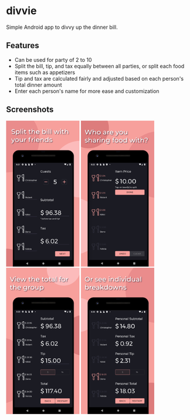 # divvie
Simple Android app to divvy up the dinner bill.

## Features
- Can be used for party of 2 to 10
- Split the bill, tip, and tax equally between all parties, or split each food items such as appetizers
- Tip and tax are calculated fairly and adjusted based on each person's total dinner amount
- Enter each person's name for more ease and customization

## Screenshots
<img src="/media/screenshot1.png" width="200"/>   <img src="/media/screenshot2.png" width="200"/>   <img src="/media/screenshot3.png" width="200"/>   <img src="/media/screenshot4.png" width="200"/>

